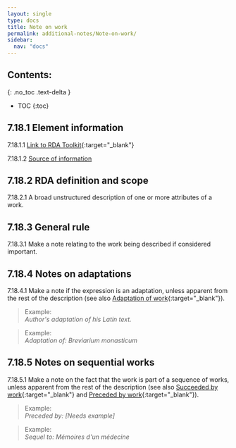 ```yaml
---
layout: single
type: docs
title: Note on work
permalink: additional-notes/Note-on-work/
sidebar:
  nav: "docs"
---
```


## Contents:
{: .no_toc .text-delta }

- TOC
{:toc}

## 7.18.1 Element information

<a name="7.18.1.1">7.18.1.1</a> [Link to RDA Toolkit](https://beta.rdatoolkit.org/Content/Index?externalId=en-US_ala-521fa629-f515-3247-9db0-f03e8736bf15){:target="_blank"}

<a name="7.18.1.2">7.18.1.2</a> [Source of information](/DCRMR/additional-notes/)

## 7.18.2 RDA definition and scope

<a name="7.18.2.1">7.18.2.1</a> A broad unstructured description of one or more attributes of a work.

## 7.18.3 General rule

<a name="7.18.3.1">7.18.3.1</a> Make a note relating to the work being described if considered important.

## 7.18.4 Notes on adaptations

<a name="7.18.4.1">7.18.4.1</a> Make a note if the expression is an adaptation, unless apparent from the rest of the description (see also [Adaptation of work](https://beta.rdatoolkit.org/Content/Index?externalId=en-US_ala-57699478-384d-3243-b250-b6f08b8379e7){:target="_blank"}).

>Example:  
><CITE>Author's adaptation of his Latin text.</CITE>

>Example:  
><CITE>Adaptation of: Breviarium monasticum</CITE>

## 7.18.5 Notes on sequential works

<a name="7.18.5.1">7.18.5.1</a> Make a note on the fact that the work is part of a sequence of works, unless apparent from the rest of the description (see also [Succeeded by work](https://beta.rdatoolkit.org/Content/Index?externalId=en-US_ala-948e6981-db86-3738-bc36-6650ff6330f1){:target="_blank"} and [Preceded by work](https://beta.rdatoolkit.org/Content/Index?externalId=en-US_ala-e9b23ff8-cfc6-3a5a-a9ef-8019a8aaf1f0){:target="_blank"}).

>Example:  
><CITE>Preceded by: [Needs example]</CITE>

>Example:  
><CITE>Sequel to: Mémoires d'un médecine</CITE>